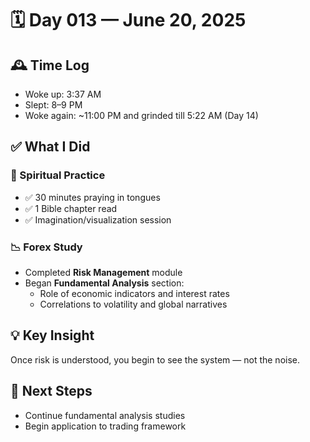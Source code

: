 # 🗓️ Day 013 — June 20, 2025

## 🕰️ Time Log

- Woke up: 3:37 AM
- Slept: 8–9 PM
- Woke again: ~11:00 PM and grinded till 5:22 AM (Day 14)

## ✅ What I Did

### 🙏 Spiritual Practice

- ✅ 30 minutes praying in tongues
- ✅ 1 Bible chapter read
- ✅ Imagination/visualization session

### 📉 Forex Study

- Completed **Risk Management** module
- Began **Fundamental Analysis** section:
  - Role of economic indicators and interest rates
  - Correlations to volatility and global narratives

## 💡 Key Insight

Once risk is understood, you begin to see the system — not the noise.

## 🔁 Next Steps

- Continue fundamental analysis studies
- Begin application to trading framework
